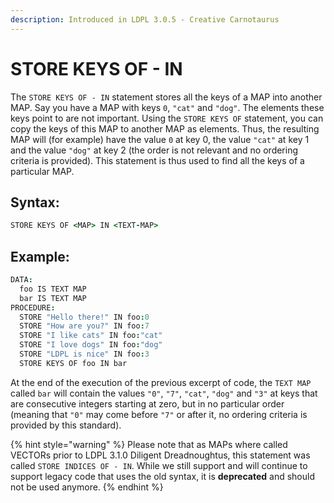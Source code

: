 ```yaml
---
description: Introduced in LDPL 3.0.5 - Creative Carnotaurus
---
```


# STORE KEYS OF - IN

The `STORE KEYS OF - IN` statement stores all the keys of a MAP into another MAP. Say you have a MAP with keys `0`, `"cat"` and `"dog"`. The elements these keys point to are not important. Using the `STORE KEYS OF` statement, you can copy the keys of this MAP to another MAP as elements. Thus, the resulting MAP will \(for example\) have the value `0` at key 0, the value `"cat"` at key 1 and the value `"dog"` at key 2 \(the order is not relevant and no ordering criteria is provided\). This statement is thus used to find all the keys of a particular MAP.

## Syntax:

```coffeescript
STORE KEYS OF <MAP> IN <TEXT-MAP>
```

## Example:

```coffeescript
DATA:
  foo IS TEXT MAP
  bar IS TEXT MAP
PROCEDURE:
  STORE "Hello there!" IN foo:0
  STORE "How are you?" IN foo:7
  STORE "I like cats" IN foo:"cat"
  STORE "I love dogs" IN foo:"dog"
  STORE "LDPL is nice" IN foo:3
  STORE KEYS OF foo IN bar
```

At the end of the execution of the previous excerpt of code, the `TEXT MAP` called `bar` will contain the values `"0"`, `"7"`, `"cat"`, `"dog"` and `"3"` at keys that are consecutive integers starting at zero, but in no particular order \(meaning that `"0"` may come before `"7"` or after it, no ordering criteria is provided by this standard\).

{% hint style="warning" %}
Please note that as MAPs where called VECTORs prior to LDPL 3.1.0 Diligent Dreadnoughtus, this statement was called `STORE INDICES OF - IN`. While we still support and will continue to support legacy code that uses the old syntax, it is **deprecated** and should not be used anymore.
{% endhint %}

